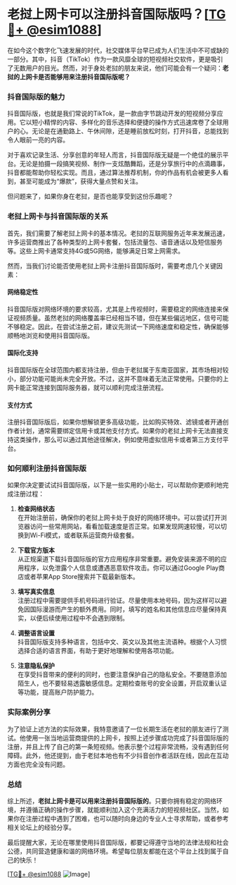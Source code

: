 # 老挝上网卡可以注册抖音国际版吗？[[TG💪+ @esim1088](https://t.me/s/esim1088)]

在如今这个数字化飞速发展的时代，社交媒体平台早已成为人们生活中不可或缺的一部分。其中，抖音（TikTok）作为一款风靡全球的短视频社交软件，更是吸引了无数用户的目光。然而，对于身处老挝的朋友来说，他们可能会有一个疑问：**老挝的上网卡是否能够用来注册抖音国际版呢？**

### 抖音国际版的魅力

抖音国际版，也就是我们常说的TikTok，是一款由字节跳动开发的短视频分享应用。它以短小精悍的内容、多样化的音乐选择和便捷的操作方式迅速席卷了全球用户的心。无论是在通勤路上、午休间隙，还是睡前放松时刻，打开抖音，总能找到令人眼前一亮的内容。

对于喜欢记录生活、分享创意的年轻人而言，抖音国际版无疑是一个绝佳的展示平台。无论是拍摄一段搞笑视频、制作一支炫酷舞蹈，还是分享旅行中的点滴趣事，抖音都能帮助你轻松实现。而且，通过算法推荐机制，你的作品有机会被更多人看到，甚至可能成为“爆款”，获得大量点赞和关注。

但问题来了，如果你身在老挝，是否也能享受到这份乐趣呢？

### 老挝上网卡与抖音国际版的关系

首先，我们需要了解老挝上网卡的基本情况。老挝的互联网服务近年来发展迅速，许多运营商推出了各种类型的上网卡套餐，包括流量包、语音通话以及短信服务等。这些上网卡通常支持4G或5G网络，能够满足日常上网需求。

然而，当我们讨论能否使用老挝上网卡注册抖音国际版时，需要考虑几个关键因素：

#### 网络稳定性

抖音国际版对网络环境的要求较高，尤其是上传视频时，需要稳定的网络连接来保证视频质量。虽然老挝的网络覆盖率已经相当不错，但在某些偏远地区，信号可能不够稳定。因此，在尝试注册之前，建议先测试一下网络速度和稳定性，确保能够顺畅地浏览和使用抖音国际版。

#### 国际化支持

抖音国际版在全球范围内都支持注册，但由于老挝属于东南亚国家，其市场相对较小，部分功能可能尚未完全开放。不过，这并不意味着无法正常使用。只要你的上网卡能正常连接到国际服务器，就可以顺利完成注册流程。

#### 支付方式

注册抖音国际版后，如果你想解锁更多高级功能，比如购买特效、滤镜或者开通创作者计划，通常需要绑定信用卡或其他支付方式。如果你的老挝上网卡无法直接支持这类操作，那么可以通过其他途径解决，例如使用虚拟信用卡或者第三方支付平台。

### 如何顺利注册抖音国际版

如果你决定要试试抖音国际版，以下是一些实用的小贴士，可以帮助你更顺利地完成注册过程：

1. **检查网络状态**  
   在开始注册前，确保你的老挝上网卡处于良好的网络环境中。可以尝试打开浏览器访问一些常用网站，看看加载速度是否正常。如果发现网速较慢，可以切换到Wi-Fi模式，或者联系运营商升级套餐。

2. **下载官方版本**  
   从正规渠道下载抖音国际版的官方应用程序非常重要。避免安装来源不明的应用程序，以免泄露个人信息或遭遇恶意软件攻击。你可以通过Google Play商店或者苹果App Store搜索并下载最新版本。

3. **填写真实信息**  
   注册过程中需要提供手机号码进行验证。尽量使用本地号码，因为这样可以避免因国际漫游而产生的额外费用。同时，填写的姓名和其他信息应尽量保持真实，以便后续使用过程中不会遇到限制。

4. **调整语言设置**  
   抖音国际版支持多种语言，包括中文、英文以及其他主流语种。根据个人习惯选择合适的语言界面，有助于更好地理解和使用各项功能。

5. **注意隐私保护**  
   在享受抖音带来的便利的同时，也要注意保护自己的隐私安全。不要随意添加陌生人，也不要轻易透露敏感信息。定期检查账号的安全设置，开启双重认证等功能，提高账户防护能力。

### 实际案例分享

为了验证上述方法的实际效果，我特意邀请了一位长期生活在老挝的朋友进行了测试。他使用一张当地运营商提供的上网卡，按照上述步骤成功完成了抖音国际版的注册，并且上传了自己的第一条短视频。他表示整个过程非常流畅，没有遇到任何障碍。此外，他还提到，由于老挝本地也有不少抖音创作者活跃在线，因此在互动方面也完全没有问题。

### 总结

综上所述，**老挝上网卡是可以用来注册抖音国际版的**。只要你拥有稳定的网络环境，并遵循正确的操作步骤，就能顺利加入这个充满活力的短视频社区。当然，如果你在注册过程中遇到了困难，也可以随时向身边的专业人士寻求帮助，或者参考相关论坛上的经验分享。

最后提醒大家，无论在哪里使用抖音国际版，都要记得遵守当地的法律法规和社会公德，共同营造健康和谐的网络环境。希望每位朋友都能在这个平台上找到属于自己的快乐！

[[TG💪+ @esim1088](https://t.me/s/esim1088) ![Image](https://i.postimg.cc/4NQfJmqS/Snipaste-2025-05-13-00-14-12.png)]